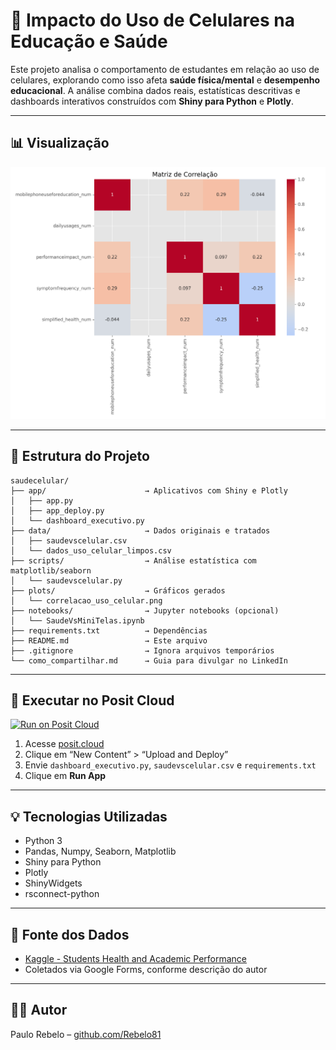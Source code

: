 # 📱 Impacto do Uso de Celulares na Educação e Saúde

Este projeto analisa o comportamento de estudantes em relação ao uso de celulares, explorando como isso afeta **saúde física/mental** e **desempenho educacional**. A análise combina dados reais, estatísticas descritivas e dashboards interativos construídos com **Shiny para Python** e **Plotly**.

---

## 📊 Visualização

![Matriz de Correlação](plots/correlacao_uso_celular.png)

---

## 📁 Estrutura do Projeto

```
saudecelular/
├── app/                      → Aplicativos com Shiny e Plotly
│   ├── app.py
│   ├── app_deploy.py
│   └── dashboard_executivo.py
├── data/                     → Dados originais e tratados
│   ├── saudevscelular.csv
│   └── dados_uso_celular_limpos.csv
├── scripts/                  → Análise estatística com matplotlib/seaborn
│   └── saudevscelular.py
├── plots/                    → Gráficos gerados
│   └── correlacao_uso_celular.png
├── notebooks/                → Jupyter notebooks (opcional)
│   └── SaudeVsMiniTelas.ipynb
├── requirements.txt          → Dependências
├── README.md                 → Este arquivo
├── .gitignore                → Ignora arquivos temporários
└── como_compartilhar.md      → Guia para divulgar no LinkedIn
```

---

## 🚀 Executar no Posit Cloud

[![Run on Posit Cloud](https://posit.cloud/images/run-on-posit-cloud.svg)](https://connect.posit.cloud/paulocesar/content/new?tab=example)

1. Acesse [posit.cloud](https://connect.posit.cloud)
2. Clique em “New Content” > “Upload and Deploy”
3. Envie `dashboard_executivo.py`, `saudevscelular.csv` e `requirements.txt`
4. Clique em **Run App**

---

## 💡 Tecnologias Utilizadas

- Python 3
- Pandas, Numpy, Seaborn, Matplotlib
- Shiny para Python
- Plotly
- ShinyWidgets
- rsconnect-python

---

## 📎 Fonte dos Dados

- [Kaggle - Students Health and Academic Performance](https://www.kaggle.com/datasets/innocentmfa/students-health-and-academic-performance/data)
- Coletados via Google Forms, conforme descrição do autor

---

## 👨‍💻 Autor

Paulo Rebelo – [github.com/Rebelo81](https://github.com/Rebelo81)